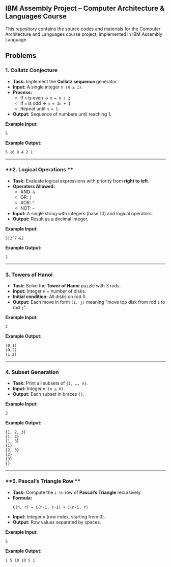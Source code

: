 ## IBM Assembly Project – Computer Architecture & Languages Course

This repository contains the source codes and materials for the Computer Architecture and Languages course project, implemented in IBM Assembly Language.
## Problems

### **1. Collatz Conjecture**
- **Task:** Implement the **Collatz sequence** generator.  
- **Input:** A single integer `n (n ≥ 1)`.  
- **Process:**  
  - If `n` is even → `n = n / 2`  
  - If `n` is odd → `n = 3n + 1`  
  - Repeat until `n = 1`.  
- **Output:** Sequence of numbers until reaching 1.  

**Example Input:**
```
5
```
**Example Output:**
```
5 16 8 4 2 1
```

---

### **2. Logical Operations **
- **Task:** Evaluate logical expressions with priority from **right to left**.  
- **Operators Allowed:**  
  - AND: `&`  
  - OR: `|`  
  - XOR: `^`  
  - NOT: `~`  
- **Input:** A single string with integers (base 10) and logical operators.  
- **Output:** Result as a decimal integer.  

**Example Input:**
```
5|2^7~&2
```
**Example Output:**
```
2
```

---

### **3. Towers of Hanoi**
- **Task:** Solve the **Tower of Hanoi** puzzle with 3 rods.  
- **Input:** Integer `m` = number of disks.  
- **Initial condition:** All disks on rod 0.  
- **Output:** Each move in form `(i, j)` meaning "move top disk from rod `i` to rod `j`".  

**Example Input:**
```
2
```
**Example Output:**
```
(0,1)
(0,2)
(1,2)
```

---

### **4. Subset Generation**
- **Task:** Print all subsets of `{1, …, n}`.  
- **Input:** Integer `n (n ≥ 0)`.  
- **Output:** Each subset in braces `{}`.  

**Example Input:**
```
3
```
**Example Output:**
```
{1, 2, 3}
{1, 2}
{1, 3}
{1}
{2, 3}
{2}
{3}
{}
```

---

### **5. Pascal’s Triangle Row **
- **Task:** Compute the `i-th` row of **Pascal’s Triangle** recursively.  
- **Formula:**  
  ```
  C(n, r) = C(n-1, r-1) + C(n-1, r)
  ```  
- **Input:** Integer `n` (row index, starting from 0).  
- **Output:** Row values separated by spaces.  

**Example Input:**
```
5
```
**Example Output:**
```
1 5 10 10 5 1
```
